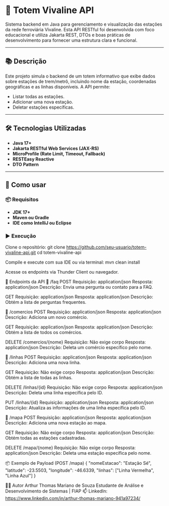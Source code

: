 # 🚉 Totem Vivaline API

Sistema backend em Java para gerenciamento e visualização das estações da rede ferroviária Vivaline. Esta API RESTful foi desenvolvida com foco educacional e utiliza Jakarta REST, DTOs e boas práticas de desenvolvimento para fornecer uma estrutura clara e funcional.

---

## 📚 Descrição

Este projeto simula o backend de um totem informativo que exibe dados sobre estações de trem/metrô, incluindo nome da estação, coordenadas geográficas e as linhas disponíveis. A API permite:

- Listar todas as estações.
- Adicionar uma nova estação.
- Deletar estações específicas.

---

## 🛠️ Tecnologias Utilizadas

- **Java 17+**
- **Jakarta RESTful Web Services (JAX-RS)**
- **MicroProfile (Rate Limit, Timeout, Fallback)**
- **RESTEasy Reactive**
- **DTO Pattern**

---

## 🚀 Como usar

### 📦 Requisitos

- **JDK 17+**
- **Maven ou Gradle**
- **IDE como IntelliJ ou Eclipse**

### ▶️ Execução

Clone o repositório:
git clone https://github.com/seu-usuario/totem-vivaline-api.git
cd totem-vivaline-api

Compile e execute com sua IDE ou via terminal:
mvn clean install

Acesse os endpoints via Thunder Client ou navegador.

📡 Endpoints da API
📍 /faq
POST
Requisição: application/json
Resposta: application/json
Descrição: Envia uma pergunta ou contato para a FAQ.

GET
Requisição: application/json
Resposta: application/json
Descrição: Obtém a lista de perguntas frequentes.

📍 /comercios
POST
Requisição: application/json
Resposta: application/json
Descrição: Adiciona um novo comércio.

GET
Requisição: application/json
Resposta: application/json
Descrição: Obtém a lista de todos os comércios.

DELETE /comercios/{nome}
Requisição: Não exige corpo
Resposta: application/json
Descrição: Deleta um comércio específico pelo nome.

📍 /linhas
POST
Requisição: application/json
Resposta: application/json
Descrição: Adiciona uma nova linha.

GET
Requisição: Não exige corpo
Resposta: application/json
Descrição: Obtém a lista de todas as linhas.

DELETE /linhas/{id}
Requisição: Não exige corpo
Resposta: application/json
Descrição: Deleta uma linha específica pelo ID.

PUT /linhas/{id}
Requisição: application/json
Resposta: application/json
Descrição: Atualiza as informações de uma linha específica pelo ID.

📍 /mapa
POST
Requisição: application/json
Resposta: application/json
Descrição: Adiciona uma nova estação ao mapa.

GET
Requisição: Não exige corpo
Resposta: application/json
Descrição: Obtém todas as estações cadastradas.

DELETE /mapa/{nome}
Requisição: Não exige corpo
Resposta: application/json
Descrição: Deleta uma estação específica pelo nome.

📦 Exemplo de Payload (POST /mapa)
{
  "nomeEstacao": "Estação Sé",
  "latitude": -23.5503,
  "longitude": -46.6339,
  "linhas": ["Linha Vermelha", "Linha Azul"]
}

👨‍💻 Autor
Arthur Thomas Mariano de Souza
Estudante de Análise e Desenvolvimento de Sistemas | FIAP
📫 LinkedIn: https://www.linkedin.com/in/arthur-thomas-mariano-941a97234/
